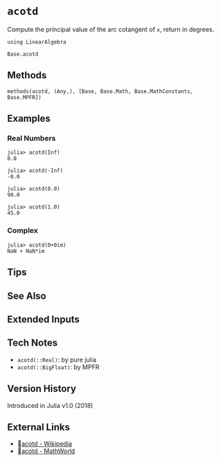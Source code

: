 # `acotd`

Compute the principal value of the arc cotangent of `x`,
return in degrees.

```@setup repl_only
using LinearAlgebra
```
```@docs
Base.acotd
```


## Methods

```@repl
methods(acotd, (Any,), [Base, Base.Math, Base.MathConstants, Base.MPFR])
```


## Examples

### Real Numbers
```jldoctest
julia> acotd(Inf)
0.0

julia> acotd(-Inf)
-0.0

julia> acotd(0.0)
90.0

julia> acotd(1.0)
45.0
```

### Complex
```jldoctest
julia> acotd(0+0im)
NaN + NaN*im
```

## Tips


## See Also


## Extended Inputs


## Tech Notes

- `acotd(::Real)`: by pure julia
- `acotd(::BigFloat)`: by MPFR


## Version History

Introduced in Julia v1.0 (2018)


## External Links
- 🔗[acotd - Wikipedia](https://en.wikipedia.org/wiki/ )
- 🔗[acotd - MathWorld](https://mathworld.wolfram.com/ )
